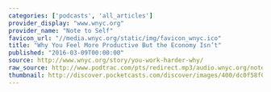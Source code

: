 ```yaml
---
categories: ['podcasts', 'all_articles']
provider_display: "www.wnyc.org"
provider_name: "Note to Self"
favicon_url: "//media.wnyc.org/static/img/favicon_wnyc.ico"
title: "Why You Feel More Productive But the Economy Isn’t"
published: "2016-03-09T00:00:00"
source: http://www.wnyc.org/story/you-work-harder-why/
raw_source: http://www.podtrac.com/pts/redirect.mp3/audio.wnyc.org/notetoself/notetoself030916_cms582468_pod.mp3
thumbnail: http://discover.pocketcasts.com/discover/images/400/dc0f58f0-e3b7-012f-94fb-723c91aeae46.jpg
---
```

